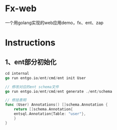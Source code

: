 # Fx-web

一个用golang实现的web应用demo，fx、ent、zap

# Instructions
## 1、ent部分初始化
```go
cd internal
go run entgo.io/ent/cmd/ent init User

// 修改对应的ent schema文件
go run entgo.io/ent/cmd/ent generate ./ent/schema

// 修挂表明
func (User) Annotations() []schema.Annotation {
    return []schema.Annotation{
    entsql.Annotation{Table: "user"},
    }
}
```

